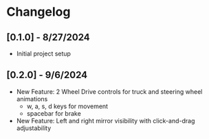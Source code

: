 # Changelog

## [0.1.0] - 8/27/2024
 - Initial project setup

## [0.2.0] - 9/6/2024
 - New Feature: 2 Wheel Drive controls for truck and steering wheel animations
	- w, a, s, d keys for movement
	- spacebar for brake
 - New Feature: Left and right mirror visibility with click-and-drag adjustability